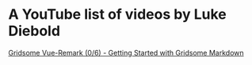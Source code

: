 # A YouTube list of videos by Luke Diebold

[Gridsome Vue-Remark (0/6) - Getting Started with Gridsome Markdown ](https://youtu.be/e-ThzHtBnys)
